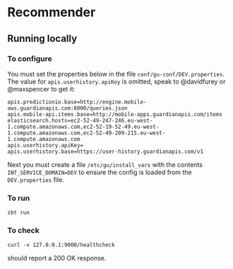 # Recommender

## Running locally

### To configure

You must set the properties below in the file `conf/gu-conf/DEV.properties`. The value for
`apis.userhistory.apiKey` is omitted, speak to @davidfurey or @maxspencer to get it:

    apis.predictionio.base=http://engine.mobile-aws.guardianapis.com:8000/queries.json
    apis.mobile-api.items.base=http://mobile-apps.guardianapis.com/items
    elasticsearch.hosts=ec2-52-49-247-246.eu-west-1.compute.amazonaws.com,ec2-52-19-52-49.eu-west-1.compute.amazonaws.com,ec2-52-49-209-215.eu-west-1.compute.amazonaws.com
    apis.userhistory.apiKey=
    apis.userhistory.base=https://user-history.guardianapis.com/v1
    
Next you must create a file `/etc/gu/install_vars` with the contents `INT_SERVICE_DOMAIN=DEV` to ensure the config is
loaded from the `DEV.properties` file.

### To run

    sbt run

### To check

    curl -v 127.0.0.1:9000/healthcheck
     
should report a 200 OK response.
